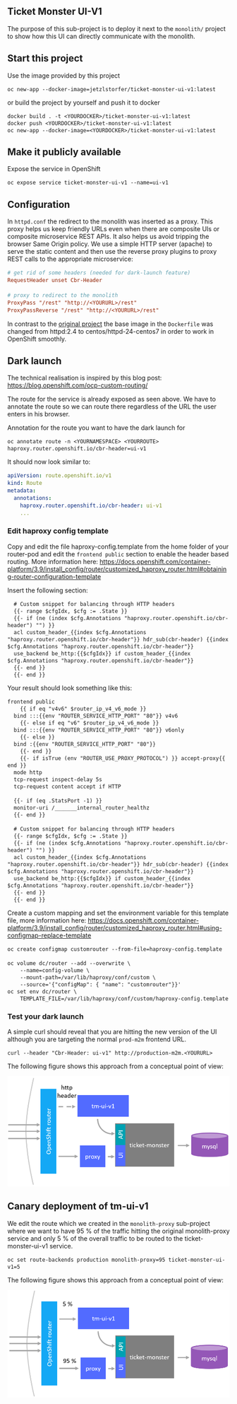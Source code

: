 ## Ticket Monster UI-V1

The purpose of this sub-project is to deploy it next to the ```monolith/``` project to show how this UI can directly communicate with the monolith.



## Start this project
Use the image provided by this project
```
oc new-app --docker-image=jetzlstorfer/ticket-monster-ui-v1:latest
```
or build the project by yourself and push it to docker
```
docker build . -t <YOURDOCKER>/ticket-monster-ui-v1:latest
docker push <YOURDOCKER>/ticket-monster-ui-v1:latest
oc new-app --docker-image=<YOURDOCKER>/ticket-monster-ui-v1:latest
```

## Make it publicly available
Expose the service in OpenShift
```
oc expose service ticket-monster-ui-v1 --name=ui-v1
```

## Configuration

In ```httpd.conf``` the redirect to the monolith was inserted as a proxy. This proxy helps us keep friendly URLs even when there are composite UIs or composite microservice REST APIs. It also helps us avoid tripping the browser Same Origin policy. We use a simple HTTP server (apache) to serve the static content and then use the reverse proxy plugins to proxy REST calls to the appropriate microservice:


```conf
# get rid of some headers (needed for dark-launch feature)
RequestHeader unset Cbr-Header

# proxy to redirect to the monolith
ProxyPass "/rest" "http://<YOURURL>/rest"
ProxyPassReverse "/rest" "http://<YOURURL>/rest"
```

In contrast to the [original project](https://github.com/ticket-monster-msa/monolith) the base image in the ```Dockerfile``` was changed from httpd:2.4 to centos/httpd-24-centos7 in order to work in OpenShift smoothly.


## Dark launch
The technical realisation is inspired by this blog post: https://blog.openshift.com/ocp-custom-routing/

The route for the service is already exposed as seen above. We have to annotate the route so we can route there regardless of the URL the user enters in his browser.

Annotation for the route you want to have the dark launch for
```
oc annotate route -n <YOURNAMESPACE> <YOURROUTE> haproxy.router.openshift.io/cbr-header=ui-v1
```

It should now look similar to:
```yaml
apiVersion: route.openshift.io/v1
kind: Route
metadata:
  annotations:
    haproxy.router.openshift.io/cbr-header: ui-v1
    ...
```

### Edit haproxy config template
Copy and edit the file haproxy-config.template from the home folder of your router-pod and edit the ```frontend public``` section to enable the header based routing. More information here: https://docs.openshift.com/container-platform/3.9/install_config/router/customized_haproxy_router.html#obtaining-router-configuration-template 

Insert the following section:
```template
  # Custom snippet for balancing through HTTP headers
  {{- range $cfgIdx, $cfg := .State }}
  {{- if (ne (index $cfg.Annotations "haproxy.router.openshift.io/cbr-header") "") }}
  acl custom_header_{{index $cfg.Annotations "haproxy.router.openshift.io/cbr-header"}} hdr_sub(cbr-header) {{index $cfg.Annotations "haproxy.router.openshift.io/cbr-header"}}
  use_backend be_http:{{$cfgIdx}} if custom_header_{{index $cfg.Annotations "haproxy.router.openshift.io/cbr-header"}}
  {{- end }}
  {{- end }}
```

Your result should look something like this:
```template
frontend public
    {{ if eq "v4v6" $router_ip_v4_v6_mode }}
  bind :::{{env "ROUTER_SERVICE_HTTP_PORT" "80"}} v4v6
    {{- else if eq "v6" $router_ip_v4_v6_mode }}
  bind :::{{env "ROUTER_SERVICE_HTTP_PORT" "80"}} v6only
    {{- else }}
  bind :{{env "ROUTER_SERVICE_HTTP_PORT" "80"}}
    {{- end }}
    {{- if isTrue (env "ROUTER_USE_PROXY_PROTOCOL") }} accept-proxy{{ end }}
  mode http
  tcp-request inspect-delay 5s
  tcp-request content accept if HTTP

  {{- if (eq .StatsPort -1) }}
  monitor-uri /_______internal_router_healthz
  {{- end }}

  # Custom snippet for balancing through HTTP headers
  {{- range $cfgIdx, $cfg := .State }}
  {{- if (ne (index $cfg.Annotations "haproxy.router.openshift.io/cbr-header") "") }}
  acl custom_header_{{index $cfg.Annotations "haproxy.router.openshift.io/cbr-header"}} hdr_sub(cbr-header) {{index $cfg.Annotations "haproxy.router.openshift.io/cbr-header"}}
  use_backend be_http:{{$cfgIdx}} if custom_header_{{index $cfg.Annotations "haproxy.router.openshift.io/cbr-header"}}
  {{- end }}
  {{- end }}
```

Create a custom mapping and set the environment variable for this template file, more information here: https://docs.openshift.com/container-platform/3.9/install_config/router/customized_haproxy_router.html#using-configmap-replace-template

```
oc create configmap customrouter --from-file=haproxy-config.template

oc volume dc/router --add --overwrite \
    --name=config-volume \
    --mount-path=/var/lib/haproxy/conf/custom \
    --source='{"configMap": { "name": "customrouter"}}'
oc set env dc/router \
    TEMPLATE_FILE=/var/lib/haproxy/conf/custom/haproxy-config.template
```

###


### Test your dark launch
A simple curl should reveal that you are hitting the new version of the UI although you are targeting the normal ```prod-m2m``` frontend URL.
```
curl --header "Cbr-Header: ui-v1" http://production-m2m.<YOURURL>
```

The following figure shows this approach from a conceptual point of view:

![tm-ui-v1](../assets/tm-ui-v1.png)


## Canary deployment of tm-ui-v1

We edit the route which we created in the ```monolith-proxy``` sub-project where we want to have 95&nbsp;% of the traffic hitting the original monolith-proxy service and only 5&nbsp;% of the overall traffic to be routed to the ticket-monster-ui-v1 service.

```
oc set route-backends production monolith-proxy=95 ticket-monster-ui-v1=5
```

The following figure shows this approach from a conceptual point of view:

![canary](../assets/tm-ui-canary.png)
